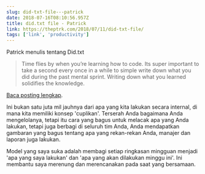 ```yaml
---
slug: did-txt-file---patrick
date: 2018-07-16T08:10:56.957Z
title: did.txt file - Patrick
link: https://theptrk.com/2018/07/11/did-txt-file/
tags: ['link', 'productivity']
---
```

Patrick menulis tentang Did.txt

> Time flies by when you&#x2019;re learning how to code. Its super important to take a second every once in a while to simple write down what you did during the past mental sprint. Writing down what you learned solidifies the knowledge.


[Baca posting lengkap](https://theptrk.com/2018/07/11/did-txt-file/).

Ini bukan satu juta mil jauhnya dari apa yang kita lakukan secara internal, di mana kita memiliki konsep 'cuplikan'. Terserah Anda bagaimana Anda mengelolanya, tetapi itu cara yang bagus untuk melacak apa yang Anda lakukan, tetapi juga berbagi di seluruh tim Anda, Anda mendapatkan gambaran yang bagus tentang apa yang rekan-rekan Anda, manajer dan laporan juga lakukan.

Model yang saya suka adalah membagi setiap ringkasan mingguan menjadi 'apa yang saya lakukan' dan 'apa yang akan dilakukan minggu ini'. Ini membantu saya merenung dan merencanakan pada saat yang bersamaan.
